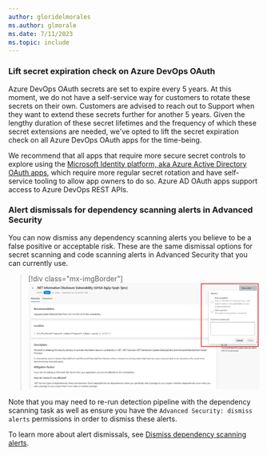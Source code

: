 ```yaml
---
author: gloridelmorales
ms.author: glmorale
ms.date: 7/11/2023
ms.topic: include
---
```


### Lift secret expiration check on Azure DevOps OAuth

Azure DevOps OAuth secrets are set to expire every 5 years. At this moment, we do not have a self-service way for customers to rotate these secrets on their own. Customers are advised to reach out to Support when they want to extend these secrets further for another 5 years. Given the lengthy duration of these secret lifetimes and the frequency of which these secret extensions are needed, we've opted to lift the secret expiration check on all Azure DevOps OAuth apps for the time-being.

We recommend that all apps that require more secure secret controls to explore using the [Microsoft Identity platform, aka Azure Active Directory OAuth apps](/azure/active-directory/fundamentals/auth-oauth2), which require more regular secret rotation and have self-service tooling to allow app owners to do so. Azure AD OAuth apps support access to Azure DevOps REST APIs. 


### Alert dismissals for dependency scanning alerts in Advanced Security 

You can now dismiss any dependency scanning alerts you believe to be a false positive or acceptable risk. These are the same dismissal options for secret scanning and code scanning alerts in Advanced Security that you can currently use. 

> [!div class="mx-imgBorder"]
> ![Dismiss a dependency scanning alert](../../media/224-general-01.png "image showing how to dismiss a dependency scanning alert")

Note that you may need to re-run detection pipeline with the dependency scanning task as well as ensure you have the `Advanced Security: dismiss alerts` permissions in order to dismiss these alerts. 

To learn more about alert dismissals, see [Dismiss dependency scanning alerts](/azure/devops/repos/security/github-advanced-security-dependency-scanning?view=azure-devops#dismiss-dependency-scanning-alerts).